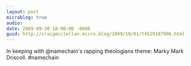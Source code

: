 ```yaml
---
layout: post
microblog: true
audio: 
date: 2009-09-30 18:00:00 -0600
guid: http://craigmcclellan.micro.blog/2009/10/01/t4529187996.html
---
```

In keeping with @namechain's rapping theologians theme: Marky Mark Driscoll. #namechain
